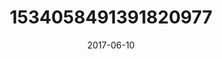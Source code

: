 ---
title: "1534058491391820977"
cover: "2017-06-10 21.27.24 1534058491391820977_46248401"
photo: "2017-06-10 21.27.24 1534058491391820977_46248401"
date: "2017-06-10"
type: "photo"
---
